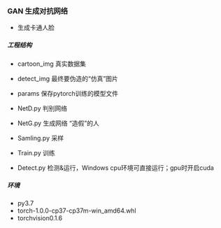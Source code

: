 
### GAN  生成对抗网络
- 生成卡通人脸

##### 工程结构
- cartoon_img 真实数据集
- detect_img 最终要伪造的“仿真”图片
- params 保存pytorch训练的模型文件

- NetD.py 判别网络
- NetG.py 生成网络 “造假”的人
- Samling.py 采样
- Train.py 训练
- Detect.py 检测&运行，Windows cpu环境可直接运行；gpu时开启cuda


##### 环境
- py3.7
- torch-1.0.0-cp37-cp37m-win_amd64.whl
- torchvision0.1.6
